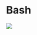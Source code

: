 # Bash


<img src="https://www.cleanpng.com/png-bash-shell-script-command-line-interface-z-shell-4813499/">
